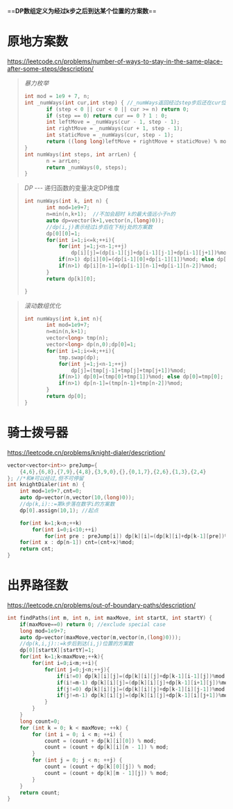 ==**DP数组定义为经过k步之后到达某个位置的方案数**==

# 原地方案数

https://leetcode.cn/problems/number-of-ways-to-stay-in-the-same-place-after-some-steps/description/

> *暴力枚举*
>
> ```c++
> int mod = 1e9 + 7, n;
> int _numWays(int cur,int step) { //_numWays返回经过step步后还在cur位置的方案数
>        if (step < 0 || cur < 0 || cur >= n) return 0;
>        if (step == 0) return cur == 0 ? 1 : 0;
>        int leftMove = _numWays(cur - 1, step - 1);
>        int rightMove = _numWays(cur + 1, step - 1);
>        int staticMove = _numWays(cur, step - 1);
>        return ((long long)leftMove + rightMove + staticMove) % mod;
> }
> int numWays(int steps, int arrLen) {
>        n = arrLen;
>        return _numWays(0, steps);
> }
> ```

> *DP* --- 递归函数的变量决定DP维度
>
> ```c++
> int numWays(int k, int n) {
>        int mod=1e9+7;
>        n=min(n,k+1);  //不加会超时 k的最大值远小于n的
>        auto dp=vector(k+1,vector(n,(long)0));
>        //dp(i,j)表示经过i步后在下标j处的方案数
>        dp[0][0]=1;
>        for(int i=1;i<=k;++i){
>            for(int j=1;j<n-1;++j)
>                dp[i][j]=(dp[i-1][j]+dp[i-1][j-1]+dp[i-1][j+1])%mod;
>            if(n>1) dp[i][0]=(dp[i-1][0]+dp[i-1][1])%mod; else dp[i][0]=dp[i-1][0];
>            if(n>1) dp[i][n-1]=(dp[i-1][n-1]+dp[i-1][n-2])%mod;
>        }
>        return dp[k][0];
> 
> }
> ```

> *滚动数组优化*
>
> ```c++
> int numWays(int k,int n){
>        int mod=1e9+7;
>        n=min(n,k+1);
>        vector<long> tmp(n);
>        vector<long> dp(n,0);dp[0]=1;
>        for(int i=1;i<=k;++i){
>            tmp.swap(dp);
>            for(int j=1;j<n-1;++j)
>                dp[j]=(tmp[j-1]+tmp[j]+tmp[j+1])%mod;
>            if(n>1) dp[0]=(tmp[0]+tmp[1])%mod; else dp[0]=tmp[0];
>            if(n>1) dp[n-1]=(tmp[n-1]+tmp[n-2])%mod; 
>        }
>        return dp[0];
> }
> ```

# 骑士拨号器

https://leetcode.cn/problems/knight-dialer/description/

```c++
vector<vector<int>> preJump={
    {4,6},{6,8},{7,9},{4,8},{3,9,0},{},{0,1,7},{2,6},{1,3},{2,4}
}; //*和#可以经过,但不可停留
int knightDialer(int n) {
    int mod=1e9+7,cnt=0;
    auto dp=vector(n,vector(10,(long)0));
    //dp(k,i)::=第k步落在数字i的方案数
    dp[0].assign(10,1); //起点

    for(int k=1;k<n;++k)
        for(int i=0;i<10;++i)
            for(int pre : preJump[i]) dp[k][i]=(dp[k][i]+dp[k-1][pre])%mod;
    for(int x : dp[n-1]) cnt=(cnt+x)%mod;
    return cnt;
}
```

# 出界路径数

https://leetcode.cn/problems/out-of-boundary-paths/description/

```c++
int findPaths(int m, int n, int maxMove, int startX, int startY) {
    if(maxMove==0) return 0; //exclude special case 
    long mod=1e9+7;
    auto dp=vector(maxMove,vector(m,vector(n,(long)0)));
    //dp(k,i,j)::=k步后到达(i,j)位置的方案数
    dp[0][startX][startY]=1;
    for(int k=1;k<maxMove;++k){
        for(int i=0;i<m;++i){
            for(int j=0;j<n;++j){
                if(i!=0) dp[k][i][j]=(dp[k][i][j]+dp[k-1][i-1][j])%mod;
                if(i!=m-1) dp[k][i][j]=(dp[k][i][j]+dp[k-1][i+1][j])%mod;
                if(j!=0) dp[k][i][j]=(dp[k][i][j]+dp[k-1][i][j-1])%mod;
                if(j!=n-1) dp[k][i][j]=(dp[k][i][j]+dp[k-1][i][j+1])%mod;
            }
        }
    }
    long count=0;
    for (int k = 0; k < maxMove; ++k) {
        for (int i = 0; i < m; ++i) {
            count = (count + dp[k][i][0]) % mod;
            count = (count + dp[k][i][n - 1]) % mod;
        }
        for (int j = 0; j < n; ++j) {
            count = (count + dp[k][0][j]) % mod;
            count = (count + dp[k][m - 1][j]) % mod;
        }
    }
    return count;
}
```

